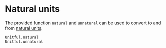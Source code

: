 # Natural units

The provided function `natural` and `unnatural` can be used to convert to and from [natural units](https://en.wikipedia.org/wiki/Natural_units).

```@docs
Unitful.natural
Unitful.unnatural
```
